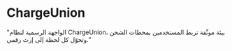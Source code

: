 # ChargeUnion
 "الواجهة الرسمية لنظام ChargeUnion، بيئة موثّقة تربط المستخدمين بمحطات الشحن وتحوّل كل لحظة إلى إرث رقمي."
